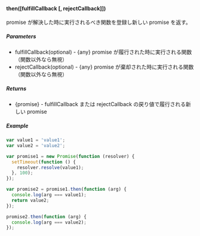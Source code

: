 #### then([fulfillCallback [, rejectCallback]])
promise が解決した時に実行されるべき関数を登録し新しい promise を返す。

##### Parameters
* fulfillCallback(optional) - {any} promise が履行された時に実行される関数（関数以外なら無視）
* rejectCallback(optional) - {any} promise が棄却された時に実行される関数（関数以外なら無視）

##### Returns
* {promise} - fulfillCallback または rejectCallback の戻り値で履行される新しい promise

##### Example
```js
var value1 = 'value1';
var value2 = 'value2';

var promise1 = new Promise(function (resolver) {
  setTimeout(function () {
    resolver.resolve(value1);
  }, 100);
});

var promise2 = promise1.then(function (arg) {
  console.log(arg === value1);
  return value2;
});

promise2.then(function (arg) {
  console.log(arg === value2);
});
```
